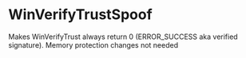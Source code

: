 # WinVerifyTrustSpoof
 Makes WinVerifyTrust always return 0 (ERROR_SUCCESS aka verified signature). 
 Memory protection changes not needed